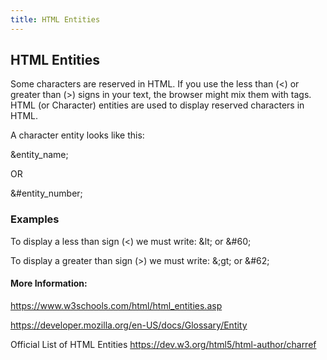 ```yaml
---
title: HTML Entities
---
```

## HTML Entities

Some characters are reserved in HTML.
If you use the less than (<) or greater than (>) signs in your text, the browser might mix them with tags.
HTML (or Character) entities are used to display reserved characters in HTML.

A character entity looks like this:

&entity_name;

OR

&#entity_number;

### Examples
To display a less than sign (<) we must write: &amp;lt; or &amp;#60;

To display a greater than sign (>) we must write: &amp;;gt; or &amp;#62;

#### More Information:
<!-- Please add any articles you think might be helpful to read before writing the article -->
https://www.w3schools.com/html/html_entities.asp

https://developer.mozilla.org/en-US/docs/Glossary/Entity

Official List of HTML Entities https://dev.w3.org/html5/html-author/charref

